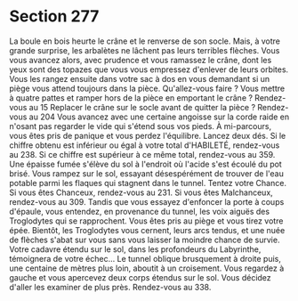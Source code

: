 # Section 277

La boule en bois heurte le crâne et le renverse de son socle. Mais, à votre grande surprise,
les arbalètes ne lâchent pas leurs terribles flèches. Vous vous avancez alors, avec
prudence et vous ramassez le crâne, dont les yeux sont des topazes que vous vous
empressez d'enlever de leurs orbites. Vous les rangez ensuite dans votre sac à dos en vous
demandant si un piège vous attend toujours dans la pièce. Qu'allez-vous faire ?
Vous mettre à quatre pattes et ramper hors de la pièce en emportant le crâne ?
Rendez-vous au 15
Replacer le crâne sur le socle avant de quitter la pièce ?
Rendez-vous au 204
Vous avancez avec une certaine angoisse sur la corde raide en n'osant pas regarder le vide
qui s'étend sous vos pieds. À mi-parcours, vous êtes pris de panique et vous perdez
l'équilibre. Lancez deux dés. Si le chiffre obtenu est inférieur ou égal à votre total
d'HABILETÉ, rendez-vous au 238. Si ce chiffre est supérieur à ce même total, rendez-vous
au 359.
Une épaisse fumée s'élève du sol à l'endroit où l'acide s'est écoulé du pot brisé. Vous
rampez sur le sol, essayant désespérément de trouver de l'eau potable parmi les flaques
qui stagnent dans le tunnel. Tentez votre Chance. Si vous êtes Chanceux, rendez-vous au
231. Si vous êtes Malchanceux, rendez-vous au 309.
Tandis que vous essayez d'enfoncer la porte à coups d'épaule, vous entendez, en
provenance du tunnel, les voix aiguës des Troglodytes qui se rapprochent. Vous êtes pris
au piège et vous tirez votre épée. Bientôt, les Troglodytes vous cernent, leurs arcs tendus,
et une nuée de flèches s'abat sur vous sans vous laisser la moindre chance de survie.
Votre cadavre étendu sur le sol, dans les profondeurs du Labyrinthe, témoignera de votre
échec…
Le tunnel oblique brusquement à droite puis, une centaine de mètres plus loin, aboutit à
un croisement. Vous regardez à gauche et vous apercevez deux corps étendus sur le sol.
Vous décidez d'aller les examiner de plus près. Rendez-vous au 338.